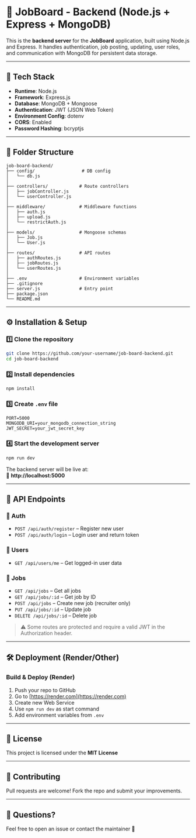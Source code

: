 # 🧠 JobBoard - Backend (Node.js + Express + MongoDB)

This is the **backend server** for the **JobBoard** application, built using Node.js and Express. It handles authentication, job posting, updating, user roles, and communication with MongoDB for persistent data storage.

---

## 🚀 Tech Stack

- **Runtime**: Node.js
- **Framework**: Express.js
- **Database**: MongoDB + Mongoose
- **Authentication**: JWT (JSON Web Token)
- **Environment Config**: dotenv
- **CORS**: Enabled
- **Password Hashing**: bcryptjs

---

## 📁 Folder Structure

```
job-board-backend/
├── config/                  # DB config
│   └── db.js
│
├── controllers/            # Route controllers
│   ├── jobController.js
│   └── userController.js
│
├── middleware/             # Middleware functions
│   ├── auth.js
│   ├── upload.js
│   └── restrictAuth.js
│
├── models/                 # Mongoose schemas
│   ├── Job.js
│   └── User.js
│
├── routes/                 # API routes
│   ├── authRoutes.js
│   ├── jobRoutes.js
│   └── userRoutes.js
│
├── .env                    # Environment variables
├── .gitignore
├── server.js               # Entry point
├── package.json
└── README.md
```

---

## ⚙️ Installation & Setup

### 1️⃣ Clone the repository

```bash
git clone https://github.com/your-username/job-board-backend.git
cd job-board-backend
```

### 2️⃣ Install dependencies

```bash
npm install
```

### 3️⃣ Create `.env` file

```env
PORT=5000
MONGODB_URI=your_mongodb_connection_string
JWT_SECRET=your_jwt_secret_key
```

### 4️⃣ Start the development server

```bash
npm run dev
```

The backend server will be live at:  
🔗 **http://localhost:5000**

---

## 📌 API Endpoints

### 🔐 Auth

- `POST /api/auth/register` – Register new user
- `POST /api/auth/login` – Login user and return token

### 👤 Users

- `GET /api/users/me` – Get logged-in user data

### 💼 Jobs

- `GET /api/jobs` – Get all jobs
- `GET /api/jobs/:id` – Get job by ID
- `POST /api/jobs` – Create new job (recruiter only)
- `PUT /api/jobs/:id` – Update job
- `DELETE /api/jobs/:id` – Delete job

> ⚠️ Some routes are protected and require a valid JWT in the Authorization header.

---

## 🛠 Deployment (Render/Other)

### Build & Deploy (Render)

1. Push your repo to GitHub
2. Go to [https://render.com](https://render.com)
3. Create new Web Service
4. Use `npm run dev` as start command
5. Add environment variables from `.env`

---

## 📜 License

This project is licensed under the **MIT License**

---

## 🤝 Contributing

Pull requests are welcome! Fork the repo and submit your improvements.

---

## 💬 Questions?

Feel free to open an issue or contact the maintainer 🚀
